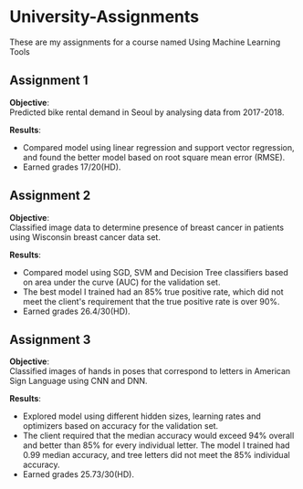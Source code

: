 # University-Assignments
These are my assignments for a course named Using Machine Learning Tools

## Assignment 1 
**Objective**:<br> 
Predicted bike rental demand in Seoul by analysing data from 2017-2018.<br>

**Results**:
* Compared model using linear regression and support vector regression, and found the better model based on root square mean error (RMSE).<br>
* Earned grades 17/20(HD).<br>


## Assignment 2
**Objective**:<br> 
Classified image data to determine presence of breast cancer in patients using Wisconsin breast cancer data set.<br>

**Results**:
* Compared model using SGD, SVM and Decision Tree classifiers based on area under the curve (AUC) for the validation set.<br>
* The best model I trained had an 85% true positive rate, which did not meet the client's requirement that the true positive rate is over 90%.<br>
* Earned grades 26.4/30(HD).<br>


## Assignment 3
**Objective**:<br> 
Classified images of hands in poses that correspond to letters in American Sign Language using CNN and DNN.<br>

**Results**:
* Explored model using different hidden sizes, learning rates and optimizers based on accuracy for the validation set.<br>
* The client required that the median accuracy would exceed 94% overall and better than 85% for every individual letter. The model I trained had 0.99 median accuracy, and tree letters did not meet the 85% individual accuracy.<br>
* Earned grades 25.73/30(HD).<br>
